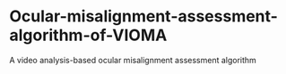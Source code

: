 # Ocular-misalignment-assessment-algorithm-of-VIOMA
A video analysis-based ocular misalignment assessment algorithm 
